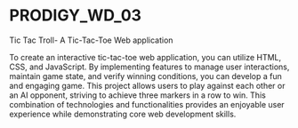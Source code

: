 # PRODIGY_WD_03


Tic Tac Troll- A Tic-Tac-Toe Web application

To create an interactive tic-tac-toe web application, you can utilize HTML, CSS, and JavaScript. By implementing features to manage user interactions, maintain game state, and verify winning conditions, you can develop a fun and engaging game. This project allows users to play against each other or an AI opponent, striving to achieve three markers in a row to win. This combination of technologies and functionalities provides an enjoyable user experience while demonstrating core web development skills.
